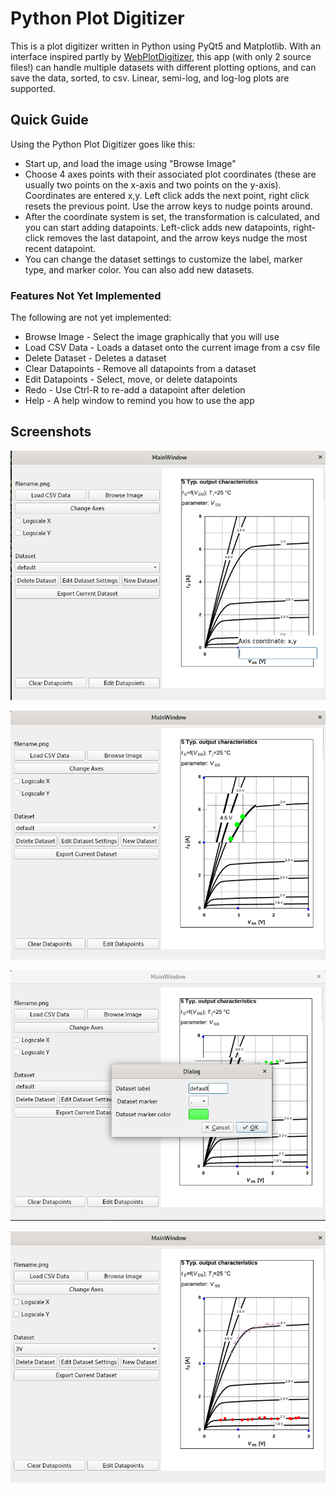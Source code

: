 # Python Plot Digitizer

This is a plot digitizer written in Python using PyQt5 and Matplotlib. With an interface inspired partly by [WebPlotDigitizer](https://automeris.io/WebPlotDigitizer/), this app (with only 2 source files!) can handle multiple datasets with different plotting options, and can save the data, sorted, to csv. Linear, semi-log, and log-log plots are supported. 



## Quick Guide

Using the Python Plot Digitizer goes like this:

* Start up, and load the image using "Browse Image"
* Choose 4 axes points with their associated plot coordinates (these are usually two points on the x-axis and two points on the y-axis). Coordinates are entered x,y. Left click adds the next point, right click resets the previous point. Use the arrow keys to nudge points around.
* After the coordinate system is set, the transformation is calculated, and you can start adding datapoints. Left-click adds new datapoints, right-click removes the last datapoint, and the arrow keys nudge the most recent datapoint. 
* You can change the dataset settings to customize the label, marker type, and marker color. You can also add new datasets. 



### Features Not Yet Implemented

The following are not yet implemented:

* Browse Image - Select the image graphically that you will use
* Load CSV Data - Loads a dataset onto the current image from a csv file
* Delete Dataset - Deletes a dataset
* Clear Datapoints - Remove all datapoints from a dataset
* Edit Datapoints - Select, move, or delete datapoints
* Redo - Use Ctrl-R to re-add a datapoint after deletion
* Help - A help window to remind you how to use the app



## Screenshots



![Screenshot 1](screenshots/screenshot_28Jul2020.png)





![Screenshot 2](screenshots/screenshot_28Jul2020_1.png)



![Screenshot 2](screenshots/screenshot_28Jul2020_2.png)





![Screenshot 2](screenshots/screenshot_28Jul2020_3.png)

